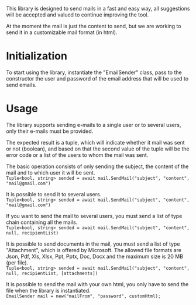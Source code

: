 This library is designed to send mails in a fast and easy way, all suggestions will be accepted and valued to continue improving the tool.

At the moment the mail is just the content to send, but we are working to send it in a customizable mail format (in html).

# Initialization

To start using the library, instantiate the "EmailSender" class, pass to the constructor the user and password of the email address that will be used to send emails.

# Usage

The library supports sending e-mails to a single user or to several users, only their e-mails must be provided.

The expected result is a tuple, which will indicate whether it mail was sent or not (boolean), and based on that the second value of the tuple will be the error code or a list of the users to whom the mail was sent.

The basic operation consists of only sending the subject, the content of the mail and to which user it will be sent.<br>
```Tuple<bool, string> sended = await mail.SendMail("subject", "content", "mail@gmail.com")```

It is possible to send it to several users.<br>
```Tuple<bool, string> sended = await mail.SendMail("subject", "content", "mail@gmail.com")```

If you want to send the mail to several users, you must send a list of type chain containing all the mails.<br>
```Tuple<bool, string> sended = await mail.SendMail("subject", "content", null, recipientList)```

It is possible to send documents in the mail, you must send a list of type "Attachment", which is offered by Microsoft. 
The allowed file formats are Json, Pdf, Xls, Xlsx, Ppt, Pptx, Doc, Docx and the maximum size is 20 MB (per file).<br>
```Tuple<bool, string> sended = await mail.SendMail("subject", "content", null, recipientList, [attachments])```

It is possible to send the mail with your own html, you only have to send the file when the library is instantiated. <br>
```EmailSender mail = new("mailFrom", "password", customHtml);```



